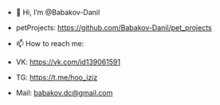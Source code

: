 - 👋 Hi, I’m @Babakov-Danil

- petProjects: https://github.com/Babakov-Danil/pet_projects

- 📫 How to reach me:
- VK: https://vk.com/id139061591
- TG: https://t.me/hoo_iziz
- Mail: babakov.dc@gmail.com
